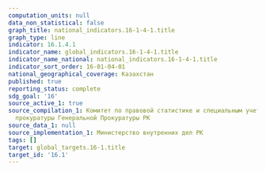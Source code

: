 ```yaml
---
computation_units: null
data_non_statistical: false
graph_title: national_indicators.16-1-4-1.title
graph_type: line
indicator: 16.1.4.1
indicator_name: global_indicators.16-1-4-1.title
indicator_name_national: national_indicators.16-1-4-1.title
indicator_sort_order: 16-01-04-01
national_geographical_coverage: Казахстан
published: true
reporting_status: complete
sdg_goal: '16'
source_active_1: true
source_compilation_1: Комитет по правовой статистике и специальным учетам Генеральной
  прокуратуры Генеральной Прокуратуры РК
source_data_1: null
source_implementation_1: Министерство внутренних дел РК
tags: []
target: global_targets.16-1.title
target_id: '16.1'
---
```

